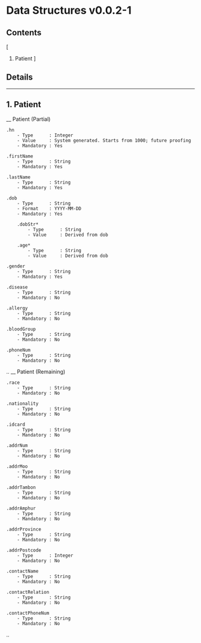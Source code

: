 # Data Structures v0.0.2-1

## Contents<a id="toc"></a>
[
1. Patient
]

## Details

----
<a id="1"></a>
## 1. Patient
__ Patient (Partial)

    .hn
        - Type      : Integer
        - Value     : System generated. Starts from 1000; future proofing
        - Mandatory : Yes

    .firstName
        - Type      : String
        - Mandatory : Yes

    .lastName
        - Type      : String
        - Mandatory : Yes

    .dob
        - Type      : String
        - Format    : YYYY-MM-DD
        - Mandatory : Yes

        .dobStr*
            - Type      : String
            - Value     : Derived from dob

        .age*
            - Type      : String
            - Value     : Derived from dob

    .gender
        - Type      : String
        - Mandatory : Yes

    .disease
        - Type      : String
        - Mandatory : No

    .allergy
        - Type      : String
        - Mandatory : No

    .bloodGroup
        - Type      : String
        - Mandatory : No

    .phoneNum
        - Type      : String
        - Mandatory : No

..
__ Patient (Remaining)

    .race
        - Type      : String
        - Mandatory : No

    .nationality
        - Type      : String
        - Mandatory : No

    .idcard
        - Type      : String
        - Mandatory : No

    .addrNum
        - Type      : String
        - Mandatory : No

    .addrMoo
        - Type      : String
        - Mandatory : No

    .addrTambon
        - Type      : String
        - Mandatory : No

    .addrAmphur
        - Type      : String
        - Mandatory : No

    .addrProvince
        - Type      : String
        - Mandatory : No

    .addrPostcode
        - Type      : Integer
        - Mandatory : No

    .contactName
        - Type      : String
        - Mandatory : No

    .contactRelation
        - Type      : String
        - Mandatory : No

    .contactPhoneNum
        - Type      : String
        - Mandatory : No

..

